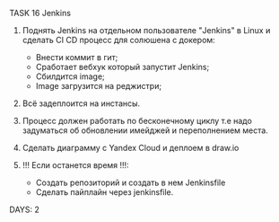 TASK 16 Jenkins

1)  Поднять Jenkins на отдельном пользователе "Jenkins" в Linux и сделать CI CD процесс для солюшена с докером:
    * Внести коммит в гит;
    * Сработает вебхук который запустит Jenkins;
    * Сбилдится image;
    * Image загрузится на реджистри;

2)  Всё задеплоится на инстансы.

3)  Процесс должен работать по бесконечному циклу т.е надо задуматься об обновлении имейджей и переполнением места.

4)  Cделать диаграмму c Yandex Cloud и деплоем в draw.io

5)  !!! Если останется время !!!:
    * Создать репозиторий и создать в нем Jenkinsfile
    * Cделать пайплайн через jenkinsfile.

DAYS: 2